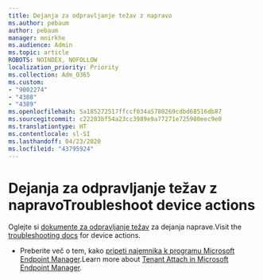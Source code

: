```yaml
---
title: Dejanja za odpravljanje težav z napravo
ms.author: pebaum
author: pebaum
manager: mnirkhe
ms.audience: Admin
ms.topic: article
ROBOTS: NOINDEX, NOFOLLOW
localization_priority: Priority
ms.collection: Adm_O365
ms.custom:
- "9002274"
- "4388"
- "4389"
ms.openlocfilehash: 5a185272517ffccf034a5780269cdbd68516db87
ms.sourcegitcommit: c22283bf54a23cc3989e9a77271e725980eec9e0
ms.translationtype: HT
ms.contentlocale: sl-SI
ms.lasthandoff: 04/23/2020
ms.locfileid: "43795924"
---
```

# <a name="troubleshoot-device-actions"></a><span data-ttu-id="ab898-102">Dejanja za odpravljanje težav z napravo</span><span class="sxs-lookup"><span data-stu-id="ab898-102">Troubleshoot device actions</span></span>

<span data-ttu-id="ab898-103">Oglejte si [dokumente za odpravljanje težav](https://docs.microsoft.com/configmgr/tenant-attach/technical-reference) za dejanja naprave.</span><span class="sxs-lookup"><span data-stu-id="ab898-103">Visit the [troubleshooting docs](https://docs.microsoft.com/configmgr/tenant-attach/technical-reference) for device actions.</span></span>

- <span data-ttu-id="ab898-104">Preberite več o tem, kako [pripeti najemnika k programu Microsoft Endpoint Manager](https://docs.microsoft.com/configmgr/tenant-attach/).</span><span class="sxs-lookup"><span data-stu-id="ab898-104">Learn more about [Tenant Attach in Microsoft Endpoint Manager](https://docs.microsoft.com/configmgr/tenant-attach/).</span></span>
